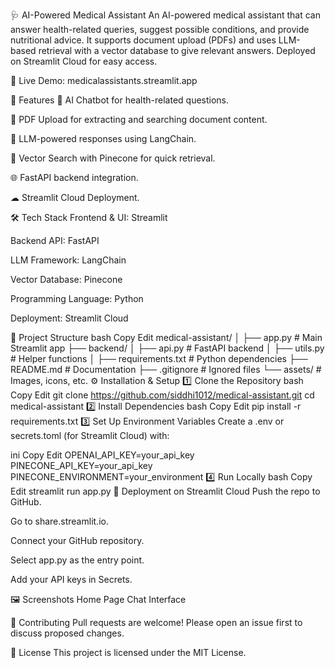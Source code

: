 🩺 AI-Powered Medical Assistant
An AI-powered medical assistant that can answer health-related queries, suggest possible conditions, and provide nutritional advice.
It supports document upload (PDFs) and uses LLM-based retrieval with a vector database to give relevant answers.
Deployed on Streamlit Cloud for easy access.

🔗 Live Demo: medicalassistants.streamlit.app

📌 Features
💬 AI Chatbot for health-related questions.

📄 PDF Upload for extracting and searching document content.

🧠 LLM-powered responses using LangChain.

📂 Vector Search with Pinecone for quick retrieval.

🌐 FastAPI backend integration.

☁ Streamlit Cloud Deployment.

🛠️ Tech Stack
Frontend & UI: Streamlit

Backend API: FastAPI

LLM Framework: LangChain

Vector Database: Pinecone

Programming Language: Python

Deployment: Streamlit Cloud

📂 Project Structure
bash
Copy
Edit
medical-assistant/
│
├── app.py                  # Main Streamlit app
├── backend/
│   ├── api.py               # FastAPI backend
│   ├── utils.py              # Helper functions
│
├── requirements.txt         # Python dependencies
├── README.md                # Documentation
├── .gitignore               # Ignored files
└── assets/                  # Images, icons, etc.
⚙️ Installation & Setup
1️⃣ Clone the Repository
bash
Copy
Edit
git clone https://github.com/siddhi1012/medical-assistant.git
cd medical-assistant
2️⃣ Install Dependencies
bash
Copy
Edit
pip install -r requirements.txt
3️⃣ Set Up Environment Variables
Create a .env or secrets.toml (for Streamlit Cloud) with:

ini
Copy
Edit
OPENAI_API_KEY=your_api_key
PINECONE_API_KEY=your_api_key
PINECONE_ENVIRONMENT=your_environment
4️⃣ Run Locally
bash
Copy
Edit
streamlit run app.py
🚀 Deployment on Streamlit Cloud
Push the repo to GitHub.

Go to share.streamlit.io.

Connect your GitHub repository.

Select app.py as the entry point.

Add your API keys in Secrets.

🖼️ Screenshots
Home Page	Chat Interface

🤝 Contributing
Pull requests are welcome!
Please open an issue first to discuss proposed changes.

📜 License
This project is licensed under the MIT License.


